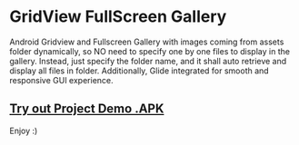 # GridView FullScreen Gallery
Android Gridview and Fullscreen Gallery with images coming from assets folder dynamically, so NO need to specify one by one files to display in the gallery. Instead, just specify the folder name, and it shall auto retrieve and display all files in folder. Additionally, Glide integrated for smooth and responsive GUI experience.

<a href="https://github.com/HussainDev/gridviewfullscreengallery/blob/master/GridViewFullScreenGallery.apk"><h2>Try out Project Demo .APK</h2></a>

Enjoy :)
